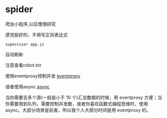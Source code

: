 # spider

爬虫小程序,以后慢慢研究

感觉挺好的，不用写正则表达式

```
supervisor app.js
```
自动刷新

注意查看robot.txt

使用eventproxy控制并发
[eventproxy](https://github.com/JacksonTian/eventproxy)

或者使用async
[async](https://github.com/caolan/async)

当你需要去多个源(一般是小于 10 个)汇总数据的时候，用 eventproxy 方便；当你需要用到队列，需要控制并发数，或者你喜欢函数式编程思维时，使用 async。大部分场景是前者，所以我个人大部分时间是用 eventproxy 的。



